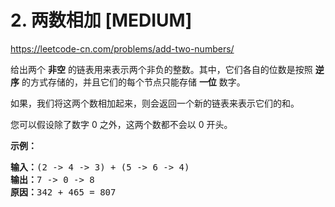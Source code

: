 # 2. 两数相加 [MEDIUM]

<https://leetcode-cn.com/problems/add-two-numbers/>

给出两个 **非空** 的链表用来表示两个非负的整数。其中，它们各自的位数是按照 **逆序** 的方式存储的，并且它们的每个节点只能存储 **一位** 数字。

如果，我们将这两个数相加起来，则会返回一个新的链表来表示它们的和。

您可以假设除了数字 0 之外，这两个数都不会以 0 开头。

**示例：**

<pre><strong>输入：</strong>(2 -> 4 -> 3) + (5 -> 6 -> 4)
<strong>输出：</strong>7 -> 0 -> 8
<strong>原因：</strong>342 + 465 = 807
</pre>
